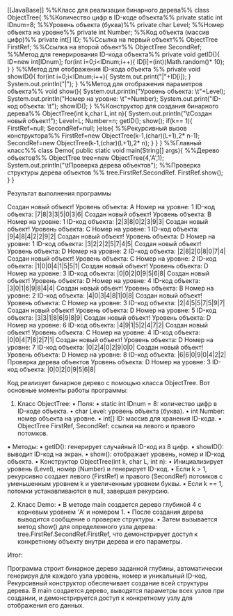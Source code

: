 [[JavaBase]]
%%Класс для реализации бинарного дерева%%
class ObjectTree{
%%Количество цифр в ID-коде объекта%%
	private static int IDnum=8;
%%Уровень объекта (буква)%%
	private char Level;
%%Номер объекта на уровне%%
	private int Number;
%%Код объекта (массив цифр)%%
	private int[] ID;
%%Ссылка на первый объект%%
	ObjectTree FirstRef;
%%Ссылка на второй объект%%
	ObjectTree SecondRef;
%%Метод для генерирования ID-кода объекта%%
	private void getID(){
		ID=new int[IDnum];
		for(int i=0;i<IDnum;i++){
			ID[i]=(int)(Math.random()* 10);
		}
	}
%%Метод для отображения ID-кода объекта %%
	private void showID(){
		for(int i=0;i<IDnum;i++){
			System.out.print("|"+ID[i]);
		}
		System.out.println("|");
	}
%%Метод для отображения параметров объекта%%
	void show(){
		System.out.println("Уровень объекта: \t"+Level);
		System.out.println("Номер на уровне: \t"+Number);
		System.out.print("ID-код объекта: \t");
		showID();
	}
%%Конструктор для создания бинарного дерева%%
	ObjectTree(int k,char L,int n){
		System.out.println("\tСоздан новый объект!");
		Level=L;
		Number=n;
		getID();
		show();
		if(k== 1){
			FirstRef=null;
			SecondRef=null;
		}else{
%%Рекурсивный вызов конструктора%%
			FirstRef=new ObjectTree(k-1,(char)(L+1),2* n-1);
			SecondRef=new ObjectTree(k-1,(char)(L+1),2* n);
		}
	}
}
%%Главный класс%%
class Demo{
	public static void main(String[] args){
%%Дерево объектов%%
		ObjectTree tree=new ObjectTree(4,'A',1);
		System.out.println("\tПроверка дерева объектов");
%%Проверка структуры дерева объектов %%
		tree.FirstRef.SecondRef.
		FirstRef.show();
	}
}

Результат выполнения программы

Создан новый объект!
Уровень объекта: A
Номер на уровне: 1
ID-код объекта: |7|8|3|3|5|0|3|6|
Создан новый объект!
Уровень объекта: B
Номер на уровне: 1
ID-код объекта: |2|3|8|0|2|3|9|3|
Создан новый объект!
Уровень объекта: C
Номер на уровне: 1
ID-код объекта: |9|4|8|4|2|2|9|2|
Создан новый объект!
Уровень объекта: D
Номер на уровне: 1
ID-код объекта: |3|2|2|2|5|7|4|5|
Создан новый объект!
Уровень объекта: D
Номер на уровне: 2
ID-код объекта: |2|8|2|0|8|0|7|4|
Создан новый объект!
Уровень объекта: C
Номер на уровне: 2
ID-код объекта: |1|0|0|4|1|5|5|1|
Создан новый объект!
Уровень объекта: D
Номер на уровне: 3
ID-код объекта: |0|0|2|0|9|5|6|8|
Создан новый объект!
Уровень объекта: D
Номер на уровне: 4
ID-код объекта: |3|0|1|6|9|8|4|4|
Создан новый объект!
Уровень объекта: B
Номер на уровне: 2
ID-код объекта: |4|0|3|4|8|1|0|8|
Создан новый объект!
Уровень объекта: C
Номер на уровне: 3
ID-код объекта: |2|4|5|5|7|5|9|7|
Создан новый объект!
Уровень объекта: D
Номер на уровне: 5
ID-код объекта: |3|3|1|8|6|9|8|9|
Создан новый объект!
Уровень объекта: D
Номер на уровне: 6
ID-код объекта: |4|9|1|5|2|4|7|2|
Создан новый объект!
Уровень объекта: C
Номер на уровне: 4
ID-код объекта: |0|0|4|7|8|2|7|1|
Создан новый объект!
Уровень объекта: D
Номер на уровне: 7
ID-код объекта: |0|2|4|0|2|9|0|0|
Создан новый объект!
Уровень объекта: D
Номер на уровне: 8
ID-код объекта: |6|6|0|9|0|4|2|2|
Проверка дерева объектов
Уровень объекта: D
Номер на уровне: 3
ID-код объекта: |0|0|2|0|9|5|6|8|

Код реализует бинарное дерево с помощью класса ObjectTree. Вот основные моменты работы программы:

1. Класс ObjectTree:
• Поля:
• static int IDnum = 8: количество цифр в ID-коде объекта.
• char Level: уровень объекта (буква).
• int Number: номер объекта на уровне.
• int[] ID: массив для хранения ID-кода.
• ObjectTree FirstRef, SecondRef: ссылки на левого и правого потомков.

• Методы:
• getID(): генерирует случайный ID-код из 8 цифр.
• showID(): выводит ID-код на экран.
• show(): отображает уровень, номер и ID-код объекта.
• Конструктор ObjectTree(int k, char L, int n):
• Инициализирует уровень (Level), номер (Number) и генерирует ID-код.
• Если k > 1, рекурсивно создает левого (FirstRef) и правого (SecondRef) потомков с уменьшенным уровнем k и увеличенным уровнем буквы.
• Если k == 1, потомки устанавливаются в null, завершая рекурсию.

2. Класс Demo:
• В методе main создается дерево глубиной 4 с корневым уровнем 'A' и номером 1.
• После создания дерева выводится сообщение о проверке структуры.
• Затем вызывается метод show() для определенного узла дерева: tree.FirstRef.SecondRef.FirstRef, что демонстрирует доступ к конкретному объекту внутри дерева и его параметры.

Итог:

Программа строит бинарное дерево заданной глубины, автоматически генерируя для каждого узла уровень, номер и уникальный ID-код. Рекурсивный конструктор обеспечивает создание всей структуры дерева. В main создается дерево, выводятся параметры всех узлов при создании, и демонстрируется доступ к конкретному узлу для отображения его данных.
